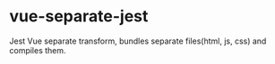 # vue-separate-jest
Jest Vue separate transform, bundles separate files(html, js, css) and compiles them.
